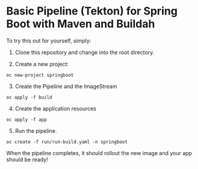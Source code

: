 # Basic Pipeline (Tekton) for Spring Boot with Maven and Buildah

To try this out for yourself, simply:

1. Clone this repository and change into the root directory.

2. Create a new project:

```
oc new-project springboot
```

3. Create the Pipeline and the ImageStream

```
oc apply -f build
```

4. Create the application resources

```
oc apply -f app
```

5. Run the pipeline.

```
oc create -f run/run-build.yaml -n springboot
```


When the pipeline completes, it should rollout the new image and your app should be ready!
